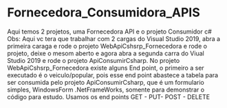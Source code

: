 # Fornecedora_Consumidora_APIS
Aqui temos 2 projetos, uma Fornecedora API e o projeto Consumidor c#
Obs: Aqui vc tera que trabalhar com 2 cargas do Visual Studio 2019, abra a primeira caraga e rode o projeto WebApiCshsrp_Fornecedora e rode o projeto, deixe o mesom aberto
e agora abra a segunda carra do Viual Studio 2019 e rode o projeto ApiConsumirCsharp.
No projeto WebApiCshsrp_Fornecedora existe alguns End point, o primeiro a ser executado é o veiculo/popular, pois esse end point abastece a tabela para ser consumida pelo
projeto ApiConsumirCsharp, que é um formulario simples, WindowsForm .NetFrameWorks, somente para demonstrar o código para estudo.
Usamos os end points GET - PUT- POST - DELETE
